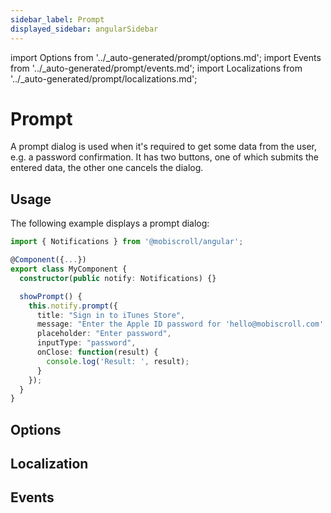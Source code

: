 ```yaml
---
sidebar_label: Prompt
displayed_sidebar: angularSidebar
---
```


import Options from '../\_auto-generated/prompt/options.md';
import Events from '../\_auto-generated/prompt/events.md';
import Localizations from '../\_auto-generated/prompt/localizations.md';

# Prompt

A prompt dialog is used when it's required to get some data from the user, e.g. a password confirmation.
It has two buttons, one of which submits the entered data, the other one cancels the dialog.

## Usage

The following example displays a prompt dialog:

```ts
import { Notifications } from '@mobiscroll/angular';

@Component({...})
export class MyComponent {
  constructor(public notify: Notifications) {}

  showPrompt() {
    this.notify.prompt({
      title: "Sign in to iTunes Store",
      message: "Enter the Apple ID password for 'hello@mobiscroll.com'.",
      placeholder: "Enter password",
      inputType: "password",
      onClose: function(result) {
        console.log('Result: ', result);
      }
    });
  }
}
```

<div className="option-list">

## Options

<Options />

## Localization

<Localizations />

## Events

<Events />

</div>
